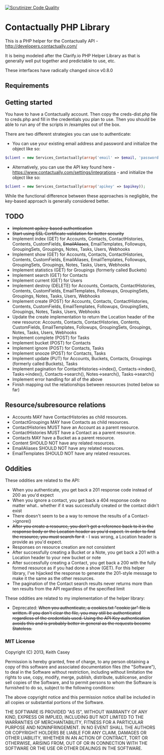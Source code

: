 
[![Scrutinizer Code Quality](https://scrutinizer-ci.com/g/caseysoftware/contactually-php/badges/quality-score.png?b=master)](https://scrutinizer-ci.com/g/caseysoftware/contactually-php/?branch=master)

Contactually PHP Library
================

This is a PHP helper for the Contactually API - http://developers.contactually.com/

It is being modeled after the Clarify.io PHP Helper Library as that is generally well put together and predictable to use, etc.

These interfaces have radically changed since v0.8.0

## Requirements


## Getting started

You have to have a Contactually account. Then copy the creds-dist.php file to creds.php and fill in the credentials you plan to use. Then you should be able to run any of the scripts in /examples out of the box.

There are two different strategies you can use to authenticate:

 * You can use your existing email address and password and initialize the object like so:

```php
$client = new Services_Contactually(array('email' => $email, 'password' => $password));
```

 * Alternatively, you can use the API key found here - https://www.contactually.com/settings/integrations - and initialize the object like so:

```php
$client = new Services_Contactually(array('apikey' => $apikey));
```

While the functional difference between these approaches is negligible, the key-based approach is generally considered better.


## TODO

*  ~~Implement apikey-based authentication~~
*  ~~Start using SSL Certificate validation for better security~~
*  Implement index (GET) for Accounts, Contacts, ContactHistories, Contents, CustomFields, ~~EmailAliases~~, EmailTemplates, Followups, GroupingSets, Groupings, Notes, Tasks, Users, Webhooks
*  Implement show (GET) for Accounts, Contacts, ContactHistories, Contents, CustomFields, EmailAliases, EmailTemplates, Followups, GroupingSets, Groupings, Notes, Tasks, Users, Webhooks
*  Implement statistics (GET) for Groupings (formerly called Buckets)
*  Implement search (GET) for Contacts
*  Implement current (GET) for Users
*  Implement destroy (DELETE) for Accounts, Contacts, ContactHistories, Contents, CustomFields, EmailTemplates, Followups, GroupingSets, Groupings, Notes, Tasks, Users, Webhooks
*  Implement create (POST) for Accounts, Contacts, ContactHistories, Contents, CustomFields, EmailTemplates, Followups, GroupingSets, Groupings, Notes, Tasks, Users, Webhooks
*  Update the create implementation to return the Location header of the new resource: Accounts, Contacts, ContactHistories, Contents, CustomFields, EmailTemplates, Followups, GroupingSets, Groupings, Notes, Tasks, Users, Webhooks
*  Implement complete (POST) for Tasks
*  Implement bucket (POST) for Contacts
*  Implement ignore (POST) for Contacts, Tasks
*  Implement snooze (POST) for Contacts, Tasks
*  Implement update (PUT) for Accounts, Buckets, Contacts, Groupings (formerly called Buckets), Tasks
*  Implement pagination for ContactHistories->index(), Contacts->index(), Tasks->index(), Contacts->search(), Notes->search(), Tasks->search()
*  Implement error handling for all of the above
*  Finish mapping out the relationships between resources (noted below so far)

## Resource/subresource relations

*  Accounts MAY have ContactHistories as child resources.
*  ContactGroupings MAY have Contacts as child resources.
*  ContactHistories MUST have an Account as a parent resource.
*  ContactHistories MUST have a Contact as a parent resource.
*  Contacts MAY have a Bucket as a parent resource.
*  Content SHOULD NOT have any related resources.
*  EmailAliases SHOULD NOT have any related resources.
*  EmailTemplates SHOULD NOT have any related resources.

## Oddities

These oddities are related to the API:

 *  When you authenticate, you get back a 201 response code instead of 200 as you'd expect
 *  When you ignore a contact, you get back a 404 response code no matter what.. whether if it was successfully created or the contact didn't exist
 *  There doesn't seem to be a way to remove the results of a Contact->ignore()
 *  ~~After you create a resource, you don't get a reference back to it in the response body or the Location header as you'd expect. In order to find the resource, you must search for it~~ - I was wrong, a Location header is provide as you'd expect.
 *  Responses on resource creation are not consistent
  *  After successfully creating a Bucket or a Note, you get back a 201 with a Location header to your new bucket or note
  *  After successfully creating a Contact, you get back a 200 with the fully formed resource as if you had done a show (GET). For this helper library, I've hijacked the response to generate the 201-style message to make it the same as the other resources.
 *  The pagination of the Contact search results never returns more than ten results from the API regardless of the specified limit
 
These oddities are related to my implementation of the helper library:

 *  Deprecated: ~~When you authenticate, a cookies.txt "cookie jar" file is written. If you don't clear the file, you may still be authenticated regardless of the credentials used. Using the API Key authentication avoids this and is probably better in general as the requests become Stateless.~~
 
### MIT License

Copyright (C) 2013, Keith Casey <contrib at caseysoftware dot com>

Permission is hereby granted, free of charge, to any person obtaining a copy of
this software and associated documentation files (the "Software"), to deal in
the Software without restriction, including without limitation the rights to
use, copy, modify, merge, publish, distribute, sublicense, and/or sell copies
of the Software, and to permit persons to whom the Software is furnished to do
so, subject to the following conditions:

The above copyright notice and this permission notice shall be included in all
copies or substantial portions of the Software.

THE SOFTWARE IS PROVIDED "AS IS", WITHOUT WARRANTY OF ANY KIND, EXPRESS OR
IMPLIED, INCLUDING BUT NOT LIMITED TO THE WARRANTIES OF MERCHANTABILITY, FITNESS
FOR A PARTICULAR PURPOSE AND NONINFRINGEMENT. IN NO EVENT SHALL THE AUTHORS OR
COPYRIGHT HOLDERS BE LIABLE FOR ANY CLAIM, DAMAGES OR OTHER LIABILITY, WHETHER
IN AN ACTION OF CONTRACT, TORT OR OTHERWISE, ARISING FROM, OUT OF OR IN
CONNECTION WITH THE SOFTWARE OR THE USE OR OTHER DEALINGS IN THE SOFTWARE.